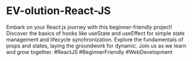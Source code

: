 # EV-olution-React-JS
Embark on your React.js journey with this beginner-friendly project! Discover the basics of hooks like useState and useEffect for simple state management and lifecycle synchronization. Explore the fundamentals of props and states, laying the groundwork for dynamic. Join us as we learn and grow together. #ReactJS #BeginnerFriendly #WebDevelopment
